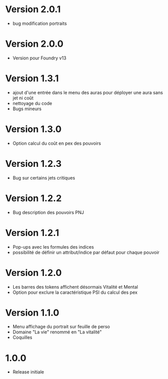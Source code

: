 # Version 2.0.1
- bug modification portraits
# Version 2.0.0
- Version pour Foundry v13
# Version 1.3.1
- ajout d'une entrée dans le menu des auras pour déployer une aura sans jet ni coût
- nettoyage du code
- Bugs mineurs
# Version 1.3.0
- Option calcul du coût en pex des pouvoirs
# Version 1.2.3
- Bug sur certains jets critiques
# Version 1.2.2
- Bug description des pouvoirs PNJ
# Version 1.2.1
- Pop-ups avec les formules des indices
- possibilité de définir un attribut/indice par défaut pour chaque pouvoir
# Version 1.2.0
- Les barres des tokens affichent désormais Vitalité et Mental
- Option pour exclure la caractéristique PSI du calcul des pex
# Version 1.1.0
- Menu affichage du portrait sur feuille de perso
- Domaine "La vie" renommé en "La vitalité"
- Coquilles
# 1.0.0
- Release initiale